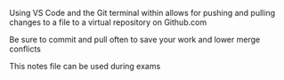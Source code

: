 Using VS Code and the Git terminal within allows for pushing and pulling changes to a file to a virtual repository on Github.com

Be sure to commit and pull often to save your work and lower merge conflicts

This notes file can be used during exams